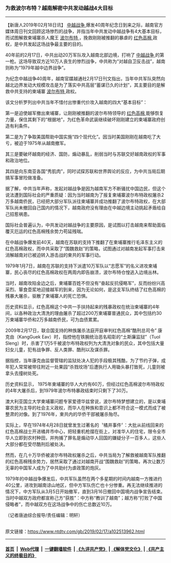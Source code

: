 ### 为救波尔布特？越南解密中共发动越战4大目标
------------------------

<div class="post_content">
 <p>
  【新唐人2019年02月18日讯】
  <a href="https://www.ntdtv.com/gb/中越战争.htm">
   中越战争
  </a>
  爆发40周年纪念日到来之际，越南官方媒体周日刊文回顾这场惨烈的战争，并指当年中共发动中越战争有4大基本目标，而试图解救柬埔寨杀人魔王
  <a href="https://www.ntdtv.com/gb/波尔布特.htm">
   波尔布特
  </a>
  ，挽救刚刚被推翻的暴虐的
  <a href="https://www.ntdtv.com/gb/红色高棉.htm">
   红色高棉
  </a>
  政权，是中共发起这场战争最主要的目的。
 </p>
 <p>
  40年前的2月17日，中共出动20万军队攻入越南北部边境，打响了
  <a href="https://www.ntdtv.com/gb/中越战争.htm">
   中越战争
  </a>
  的第一枪。这场导致双方近10万人丧生的惨烈战争，中共称为“对越自卫反击战”，越南则称为“1979年越中边界战争”。
 </p>
 <p>
  为纪念中越战争40周年，越南官媒越通社2月17日刊文指出，当年中共军队突然向越北边界发动大规模攻击是为了落实中共高层“蓄谋已久的计划”，其主要目的是解救中共支持的柬埔寨
  <a href="https://www.ntdtv.com/gb/波尔布特.htm">
   波尔布特
  </a>
  政权。
 </p>
 <p>
  该文分析罗列出中共当年不惜付出惨重代价攻入越南的四大“基本目标”：
 </p>
 <p>
  第一是迫使越军撤出柬埔寨，让刚刚被推翻的波尔布特领导的
  <a href="https://www.ntdtv.com/gb/红色高棉.htm">
   红色高棉
  </a>
  能够恢复力量，保住其剩下的“根据地”，为红色革命武装继续破坏刚刚建立的柬埔寨政府创造有利条件。
 </p>
 <p>
  第二是为了争取美国帮助中国实施“四个现代化”。因当时美国刚刚在越南吃了大亏，被迫于1975年从越南撤军。
 </p>
 <p>
  其三是要破坏越南的经济、国防，煽动暴乱，削弱当时与苏联交好越南政权的军事和政治地位。
 </p>
 <p>
  其四是向东南亚各国“秀肌肉”，同时试探苏联和世界舆论的反应，为中共当局后期搞军事冒险做准备。
 </p>
 <p>
  据了解，中共当年声称，发起对越战争是因为越南军方不断骚扰中国边民，但这个说法遭到国际社会的严重质疑：因为当时越南为了报复柬埔寨波尔布特政权屠杀2万多越南侨民，已经把大部分军队派往柬埔寨并成功推翻了波尔布特政权，在大部军队尚未撤回自己国内的情况下，越南政府没有理由在中越边境主动挑起矛盾给自己招惹祸患。
 </p>
 <p>
  国际社会普遍认为，中共发动对越战争的主要原因，是试图以打击越南来帮助面临覆灭厄运的红色高棉残余势力苟延残喘。
 </p>
 <p>
  在中越战争爆发前40天，越南在苏联的支持下推翻了在柬埔寨推行毛泽东主义的红色高棉政权，而中共采取了“围魏救赵”的策略，试图通过对越南发起军事打击来消解越南对已被迫转入游击战的柬共的军事行动。
 </p>
 <p>
  1979年1月7日，越南在苏联的支持下派遣10万军队以“志愿军”的名义进攻柬埔寨，民心丧尽的红色高棉政权在两周内即告崩溃，波尔布特仓惶逃入边境丛林。
 </p>
 <p>
  当时，越南攻陷金边之后，柬埔寨百姓不但没有“奋起反抗侵略军”，反而纷纷兴高采烈、箪食壶浆地迎接越军的到来，因为无论如何，是这支军队终结了红色高棉的残暴大屠杀，驱散了柬埔寨人的死亡恐惧。
 </p>
 <p>
  历史资料显示，红色高棉这个中共一手扶持起来的残暴政权在统治柬埔寨的4年间，以各种政治大清洗的理由屠杀了超过200万柬埔寨普通民众，其中包括约30万柬埔寨华侨和2万多越南侨民，可为血债累累。
 </p>
 <p>
  2009年2月17日，联合国支持的种族屠杀法庭开庭审判红色高棉“酷刑总司令” 康克由（KangGuek Eav）时，指控他在铁腕统治恶名昭彰的“土斯廉监狱”（Tuol Sleng）时，杀害了1万5千被波尔布特政权列为大清洗对象的民众，其中包括大量妇女儿童，犯有战争罪、反人类罪、酷刑以及谋杀罪。
 </p>
 <p>
  据指控，当年康克由监督管辖的监狱处决人犯的手段极其残酷，为了节约子弹，成年犯人常常被带往附近一处果园“杀戮坟场”后遭执行人用锄头暴打致死，儿童则被拿头去撞树处死。
 </p>
 <p>
  历史资料显示， 1975年柬埔寨的华人大约有60万，但经过红色高棉波尔布特政权的4年大屠杀后，到1979年波尔布特暴政结束时只剩下了30万。
 </p>
 <p>
  澳大利亚国立大学柬埔寨问题专家爱德华兹曾说，波尔布特梦想建立的，是以柬埔寨农民为主导的社会主义政权，而华人在种族和意识上都不符合这一模式而成了被整肃的对像。到了1976年，柬共内的华侨干部被屠杀殆尽。
 </p>
 <p>
  实际上，早在1974年4月28日就曾发生过著名的〝橘井事件〞：大批从前线回来的红色高棉战士开进橘井市中心，把轻重机枪摆在街上，对准华人的住宅，限令全市华人立即到农村种田，并拘捕了罪名是煽动华人回国的嫌疑分子一百多人，这些人大部分都在受尽酷刑后被处决。
 </p>
 <p>
  然而，在几十万华侨被波尔布特政权屠杀之后，中共当局为了解救被越南军队推翻的红色高棉残余势力，居然采取了通过对越南开战“围魏救赵”的策略，再次让数万无辜的中国军人成为了中共助纣为虐政策的炮灰。
 </p>
 <p>
  1979年的中越战争爆发后，中共军队虽然在两个多星期的时间内越南一方推进约40公里，进攻到越南谅山地区，但中方军队伤亡也十分惨重。再无法继续推进的情况下，中方军队从3月5日开始撤军，直到3月16日撤回中国境内战争宣告结束。当时中越双方政府都宣称己方“获胜”：中方称“教训了越南”；越方称“打败了中国侵略者”，而中越双方在这场战争中的伤亡总数近10万。
 </p>
 <p>
  （记者唐迪综合报导/责任编辑：明轩）
 </p>
 <div class="single_ad">
 </div>
</div>

<br/>原文链接：https://www.ntdtv.com/gb/2019/02/17/a102513962.html


------------------------
#### [首页](https://github.com/gfw-breaker/banned-news/blob/master/README.md) &nbsp;|&nbsp; [Web代理](https://github.com/labour-camp/helloworld) &nbsp;|&nbsp; [一键翻墙软件](https://github.com/gfw-breaker/nogfw/blob/master/README.md) &nbsp;| [《九评共产党》](https://github.com/gfw-breaker/9ping.md/blob/master/README.md#九评之一评共产党是什么) | [《解体党文化》](https://github.com/gfw-breaker/jtdwh.md/blob/master/README.md) | [《共产主义的终极目的》](https://github.com/gfw-breaker/gczydzjmd.md/blob/master/README.md)

